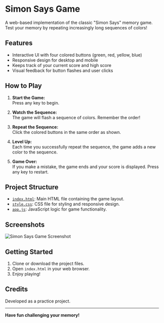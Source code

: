 # Simon Says Game

A web-based implementation of the classic "Simon Says" memory game. Test your memory by repeating increasingly long sequences of colors!

## Features

- Interactive UI with four colored buttons (green, red, yellow, blue)
- Responsive design for desktop and mobile
- Keeps track of your current score and high score
- Visual feedback for button flashes and user clicks

## How to Play

1. **Start the Game:**  
   Press any key to begin.

2. **Watch the Sequence:**  
   The game will flash a sequence of colors. Remember the order!

3. **Repeat the Sequence:**  
   Click the colored buttons in the same order as shown.

4. **Level Up:**  
   Each time you successfully repeat the sequence, the game adds a new color to the sequence.

5. **Game Over:**  
   If you make a mistake, the game ends and your score is displayed. Press any key to restart.

## Project Structure

- [`index.html`](index.html): Main HTML file containing the game layout.
- [`style.css`](style.css): CSS file for styling and responsive design.
- [`app.js`](app.js): JavaScript logic for game functionality.

## Screenshots

![Simon Says Game Screenshot](screenshot.png) <!-- Add a screenshot if available -->

## Getting Started

1. Clone or download the project files.
2. Open `index.html` in your web browser.
3. Enjoy playing!

## Credits

Developed as a practice project.

---

**Have fun challenging your memory!**